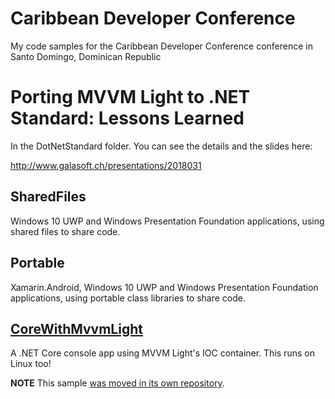# Caribbean Developer Conference

My code samples for the Caribbean Developer Conference conference in Santo Domingo, Dominican Republic

# Porting MVVM Light to .NET Standard: Lessons Learned

In the DotNetStandard folder. You can see the details and the slides here:

http://www.galasoft.ch/presentations/2018031

## SharedFiles

Windows 10 UWP and Windows Presentation Foundation applications, using shared files to share code.

## Portable

Xamarin.Android, Windows 10 UWP and Windows Presentation Foundation applications, using portable class libraries to share code.

## [CoreWithMvvmLight](https://github.com/lbugnion/sample-crossplatform-mvvmdotnetstandard)

A .NET Core console app using MVVM Light's IOC container. This runs on Linux too!

**NOTE** This sample [was moved in its own repository](https://github.com/lbugnion/sample-crossplatform-mvvmdotnetstandard).
